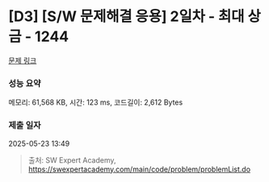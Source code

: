 # [D3] [S/W 문제해결 응용] 2일차 - 최대 상금 - 1244 

[문제 링크](https://swexpertacademy.com/main/code/problem/problemDetail.do?contestProbId=AV15Khn6AN0CFAYD) 

### 성능 요약

메모리: 61,568 KB, 시간: 123 ms, 코드길이: 2,612 Bytes

### 제출 일자

2025-05-23 13:49



> 출처: SW Expert Academy, https://swexpertacademy.com/main/code/problem/problemList.do